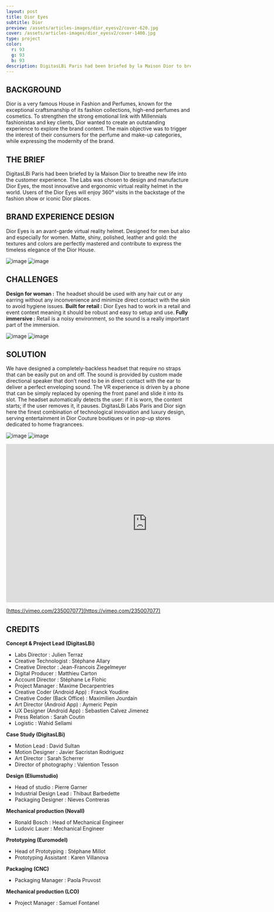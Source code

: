 ```yaml
---
layout: post
title: Dior Eyes
subtitle: Dior
preview: /assets/articles-images/dior_eyesv2/cover-620.jpg
cover: /assets/articles-images/dior_eyesv2/cover-1400.jpg
type: project
color:
  r: 93
  g: 93
  b: 93
description: DigitasLBi Paris had been briefed by la Maison Dior to breathe new life into the customer experience. The Labs was chosen to design and manufacture Dior Eyes, the most innovative and ergonomic virtual reality helmet in the world. Users of the Dior Eyes will enjoy 360° visits in the backstage of the fashion show or iconic Dior places.
---
```


## BACKGROUND
Dior is a very famous House in Fashion and Perfumes, known for the exceptional craftsmanship of its fashion collections, high-end perfumes and cosmetics. To strengthen the strong emotional link with Millennials fashionistas and key clients, Dior wanted to create an outstanding experience to explore the brand content. The main objective was to trigger the interest of their consumers for the perfume and make-up categories, while expressing the modernity of the brand.

## THE BRIEF
DigitasLBi Paris had been briefed by la Maison Dior to breathe new life into the customer experience. The Labs was chosen to design and manufacture Dior Eyes, the most innovative and ergonomic virtual reality helmet in the world. Users of the Dior Eyes will enjoy 360° visits in the backstage of the fashion show or iconic Dior places.

## BRAND EXPERIENCE DESIGN
Dior Eyes is an avant-garde virtual reality helmet. Designed for men but also and especially for women. Matte, shiny, polished, leather and gold: the textures and colors are perfectly mastered and contribute to express the timeless elegance of the Dior House.


![image](/assets/articles-images/dior_eyesv2/02.jpg)
![image](/assets/articles-images/dior_eyesv2/03.jpg)



## CHALLENGES
**Design for woman :**
The headset should be used with any hair cut or any earring without any inconvenience and minimize direct contact with the skin to avoid hygiene issues.
**Built for retail :**
Dior Eyes had to work in a retail and event context meaning it should be robust and easy to setup and use.
**Fully immersive :**
Retail is a noisy environment, so the sound is a really important part of the immersion.


![image](/assets/articles-images/dior_eyesv2/04.jpg)
![image](/assets/articles-images/dior_eyesv2/05.jpg)



## SOLUTION
We have designed a completely-backless headset that require no straps that can be easily put on and off. The sound is provided by custom made directional speaker that don’t need to be in direct contact with the ear to deliver a perfect enveloping sound.
The VR experience is driven by a phone that can be simply replaced by opening the front panel and slide it into its slot.
The headset automatically detects the user: if it is worn, the content starts; if the user removes it, it pauses.
DigitasLBi Labs Paris and Dior sign here the finest combination of technological innovation and luxury design, serving entertainment in Dior Couture boutiques or in pop-up stores dedicated to home fragrancees.


![image](/assets/articles-images/dior_eyesv2/06.jpg)
![image](/assets/articles-images/dior_eyesv2/07.jpg)
<iframe src="https://player.vimeo.com/video/235007077" width="770" height="433" frameborder="0" webkitallowfullscreen mozallowfullscreen allowfullscreen class="uk-responsive-width"></iframe>

[https://vimeo.com/235007077](https://vimeo.com/235007077)


## CREDITS

**Concept & Project Lead (DigitasLBi)**


- Labs Director : Julien Terraz
- Creative Technologist : Stéphane Allary
- Creative Director : Jean-Francois Ziegelmeyer
- Digital Producer : Matthieu Carton
- Account Director : Stéphane Le Flohic
- Project Manager : Maxime Decarpentries
- Creative Coder (Android App) : Franck Youdine
- Creative Coder (Back Office) : Maximilien Jourdain
- Art Director (Android App) : Aymeric Pepin
- UX Designer (Android App) : Sebastien Calvez Jimenez
- Press Relation : Sarah Coutin
- Logistic : Wahid Sellami

**Case Study (DigitasLBi)**

- Motion Lead : David Sultan
- Motion Designer : Javier Sacristan Rodriguez
- Art Director : Sarah Scherrer
- Director of photography : Valention Tesson

**Design (Eliumstudio)**

- Head of studio : Pierre Garner
- Industrial Design Lead : Thibaut Barbedette
- Packaging Designer : Nieves Contreras

**Mechanical production (Novall)**

- Ronald Bosch : Head of Mechanical Engineer
- Ludovic Lauer : Mechanical Engineer

**Prototyping (Euromodel)**

- Head of Prototyping : Stéphane Millot
- Prototyping Assistant : Karen Villanova

**Packaging (CNC)**

- Packaging Manager : Paola Pruvost

**Mechanical production (LCO)**

- Project Manager : Samuel Fontanel
